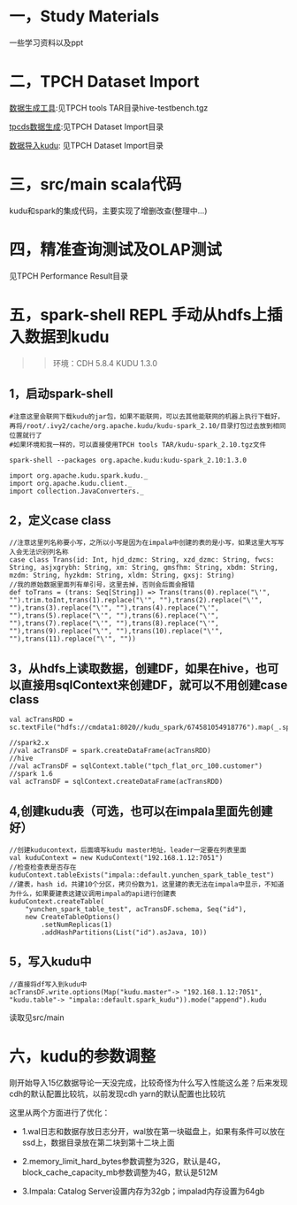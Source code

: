 # 一，Study Materials 

一些学习资料以及ppt

# 二，TPCH Dataset Import

[数据生成工具]():见TPCH tools TAR目录hive-testbench.tgz

[tpcds数据生成]():见TPCH Dataset Import目录

[数据导入kudu](): 见TPCH Dataset Import目录

# 三，src/main scala代码

kudu和spark的集成代码，主要实现了增删改查(整理中...)

# 四，精准查询测试及OLAP测试

见TPCH Performance Result目录

# 五，spark-shell REPL 手动从hdfs上插入数据到kudu

>> 环境：CDH 5.8.4 KUDU 1.3.0

## 1，启动spark-shell
```
#注意这里会联网下载kudu的jar包，如果不能联网，可以去其他能联网的机器上执行下载好，再将/root/.ivy2/cache/org.apache.kudu/kudu-spark_2.10/目录打包过去放到相同位置就行了
#如果环境和我一样的，可以直接使用TPCH tools TAR/kudu-spark_2.10.tgz文件

spark-shell --packages org.apache.kudu:kudu-spark_2.10:1.3.0

import org.apache.kudu.spark.kudu._
import org.apache.kudu.client._
import collection.JavaConverters._
```

## 2，定义case class
```
//注意这里列名称要小写，之所以小写是因为在impala中创建的表的是小写，如果这里大写写入会无法识别列名称
case class Trans(id: Int, hjd_dzmc: String, xzd_dzmc: String, fwcs: String, asjxgrybh: String, xm: String, gmsfhm: String, xbdm: String, mzdm: String, hyzkdm: String, xldm: String, gxsj: String)
//我的原始数据里面列有单引号，这里去掉，否则会后面会报错
def toTrans = (trans: Seq[String]) => Trans(trans(0).replace("\'", "").trim.toInt,trans(1).replace("\'", ""),trans(2).replace("\'", ""),trans(3).replace("\'", ""),trans(4).replace("\'", ""),trans(5).replace("\'", ""),trans(6).replace("\'", ""),trans(7).replace("\'", ""),trans(8).replace("\'", ""),trans(9).replace("\'", ""),trans(10).replace("\'", ""),trans(11).replace("\'", ""))
```

## 3，从hdfs上读取数据，创建DF，如果在hive，也可以直接用sqlContext来创建DF，就可以不用创建case class
```
val acTransRDD = sc.textFile("hdfs://cmdata1:8020//kudu_spark/674581054918776").map(_.split(",")).map(toTrans(_))

//spark2.x
//val acTransDF = spark.createDataFrame(acTransRDD)
//hive
//val acTransDF = sqlContext.table("tpch_flat_orc_100.customer")
//spark 1.6
val acTransDF = sqlContext.createDataFrame(acTransRDD)
```

## 4,创建kudu表（可选，也可以在impala里面先创建好）
```
//创建kuducontext，后面填写kudu master地址，leader一定要在列表里面
val kuduContext = new KuduContext("192.168.1.12:7051")
//检查检查表是否存在
kuduContext.tableExists("impala::default.yunchen_spark_table_test")
//建表，hash id，共建10个分区，拷贝份数为1，这里建的表无法在impala中显示，不知道为什么，如果要建表这建议调用impala的api进行创建表
kuduContext.createTable(
    "yunchen_spark_table_test", acTransDF.schema, Seq("id"),
    new CreateTableOptions()
        .setNumReplicas(1)
        .addHashPartitions(List("id").asJava, 10))
```

## 5，写入kudu中
```
//直接将df写入到kudu中
acTransDF.write.options(Map("kudu.master"-> "192.168.1.12:7051", "kudu.table"-> "impala::default.spark_kudu")).mode("append").kudu
```

读取见src/main

# 六，kudu的参数调整

刚开始导入15亿数据导论一天没完成，比较奇怪为什么写入性能这么差？后来发现cdh的默认配置比较坑，以前发现cdh yarn的默认配置也比较坑
    
这里从两个方面进行了优化：

* 1.wal日志和数据存放日志分开，wal放在第一块磁盘上，如果有条件可以放在ssd上，数据目录放在第二块到第十二块上面

* 2.memory_limit_hard_bytes参数调整为32G，默认是4G，block_cache_capacity_mb参数调整为4G，默认是512M

* 3.Impala:  Catalog Server设置内存为32gb；impalad内存设置为64gb










